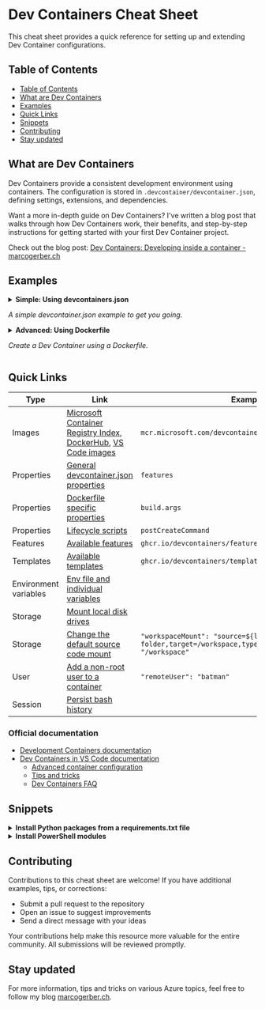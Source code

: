 # Dev Containers Cheat Sheet

This cheat sheet provides a quick reference for setting up and extending Dev Container configurations.

## Table of Contents
- [Table of Contents](#table-of-contents)
- [What are Dev Containers](#what-are-dev-containers)
- [Examples](#examples)
- [Quick Links](#quick-links)
- [Snippets](#snippets)
- [Contributing](#contributing)
- [Stay updated](#stay-updated)

## What are Dev Containers

Dev Containers provide a consistent development environment using containers. The configuration is stored in `.devcontainer/devcontainer.json`, defining settings, extensions, and dependencies.

Want a more in-depth guide on Dev Containers? I've written a blog post that walks through how Dev Containers work, their benefits, and step-by-step instructions for getting started with your first Dev Container project.

Check out the blog post: [Dev Containers: Developing inside a container - marcogerber.ch](https://marcogerber.ch/dev-containers-developing-inside-a-container)

## Examples

<details>

<summary>
  <b>Simple: Using devcontainers.json</b>
  <p><i>A simple devcontainer.json example to get you going.</i></p>
</summary>

`.devcontainer/devcontainer.json`

```json
{
  "name": "simple-devcontainers-example",
  "image": "mcr.microsoft.com/devcontainers/base:ubuntu",
  "features": {
    "ghcr.io/devcontainers/features/azure-cli:1": {
      "installBicep": true
    },
    "ghcr.io/devcontainers/features/powershell:1": {
      "modules": "Az.Accounts, Az.Resources"
    },
    "ghcr.io/devcontainers/features/common-utils:2": {},
    "ghcr.io/devcontainers/features/git": {},
    "ghcr.io/devcontainers/features/python": {}
  },
  "customizations": {
    "vscode": {
      "extensions": [
        "formulahendry.auto-rename-tag",
        "ms-vscode.azurecli",
        "ms-azuretools.vscode-bicep",
        "ms-python.black-formatter",
        "sleistner.vscode-fileutils",
        "esbenp.prettier-vscode",
        "vsls-contrib.gitdoc",
        "GitHub.copilot",
        "GitHub.copilot-chat",
        "ms-toolsai.jupyter",
        "ms-python.python",
        "ms-python.vscode-pylance",
        "ms-python.debugpy",
        "oderwat.indent-rainbow",
        "wayou.vscode-todo-highlight",
        "vscode-icons-team.vscode-icons",
        "tonybaloney.vscode-pets"
      ],
      "settings": {
        "terminal.integrated.defaultProfile.linux": "bash",
        "editor.formatOnSave": true,
        "editor.defaultFormatter": "esbenp.prettier-vscode",
        "vscode-pets.petSize": "medium",
        "vscode-pets.petType": "clippy",
        "workbench.iconTheme": "vscode-icons",
        "todohighlight.keywords": [
          {
            "text": "FEATURE:",
            "color": "white",
            "backgroundColor": "#68ba7f"
          }
        ]
      }
    }
  },
  "postCreateCommand": "if [ -f \"requirements.txt\" ]; then pip install -r requirements.txt; fi && echo 'Post-creation setup complete ✅'",
  "remoteUser": "batman",
  "forwardPorts": [],
  "mounts": []
}
```

</details>

<details>

<summary>
  <b>Advanced: Using Dockerfile</b>
  <p><i>Create a Dev Container using a Dockerfile.</i></p>
</summary>

`.devcontainer/devcontainer.json`

```json
{
  "name": "advanced-devcontainers-example",
  "build": {
    "dockerfile": "Dockerfile"
  },
  "features": {
    "ghcr.io/devcontainers/features/azure-cli:1": {
      "installBicep": true
    },
    "ghcr.io/devcontainers/features/powershell:1": {
      "modules": "Az.Accounts, Az.Resources"
    },
    "ghcr.io/devcontainers/features/common-utils:2": {},
    "ghcr.io/devcontainers/features/git:1": {},
    "ghcr.io/devcontainers/features/python:1": {}
  },
  "customizations": {
    "vscode": {
      "extensions": [
        "formulahendry.auto-rename-tag",
        "ms-vscode.azurecli",
        "ms-azuretools.vscode-bicep",
        "ms-python.black-formatter",
        "sleistner.vscode-fileutils",
        "esbenp.prettier-vscode",
        "vsls-contrib.gitdoc",
        "GitHub.copilot",
        "GitHub.copilot-chat",
        "ms-toolsai.jupyter",
        "ms-python.python",
        "ms-python.vscode-pylance",
        "ms-python.debugpy",
        "oderwat.indent-rainbow",
        "wayou.vscode-todo-highlight",
        "vscode-icons-team.vscode-icons",
        "tonybaloney.vscode-pets"
      ],
      "settings": {
        "terminal.integrated.defaultProfile.linux": "bash",
        "editor.formatOnSave": true,
        "editor.defaultFormatter": "esbenp.prettier-vscode",
        "vscode-pets.petSize": "medium",
        "vscode-pets.petType": "clippy",
        "workbench.iconTheme": "vscode-icons",
        "todohighlight.keywords": [
          {
            "text": "FEATURE:",
            "color": "white",
            "backgroundColor": "#68ba7f"
          }
        ]
      }
    }
  },
  "remoteUser": "batman",
  "forwardPorts": [],
  "mounts": []
}
```

`.devcontainer/Dockerfile`

```Dockerfile
FROM mcr.microsoft.com/devcontainers/base:ubuntu
RUN apt-get update && export DEBIAN_FRONTEND=noninteractive \
    && apt-get -y install git
RUN if [ -f "requirements.txt" ]; then pip install -r requirements.txt; fi
```

</details>

## Quick Links

| Type                  | Link                                                                                                                                                                                         | Examples                                                                                                                    |
| --------------------- | -------------------------------------------------------------------------------------------------------------------------------------------------------------------------------------------- | --------------------------------------------------------------------------------------------------------------------------- |
| Images                | [Microsoft Container Registry Index](https://mcr.microsoft.com/v2/_catalog), [DockerHub](https://hub.docker.com/), [VS Code images](https://hub.docker.com/r/microsoft/vscode-devcontainers) | `mcr.microsoft.com/devcontainers/base:ubuntu`                                                                               |
| Properties            | [General devcontainer.json properties](https://containers.dev/implementors/json_reference/#general-properties)                                                                               | `features`                                                                                                                  |
| Properties            | [Dockerfile specific properties](https://containers.dev/implementors/json_reference/#image-specific)                                                                                         | `build.args`                                                                                                                |
| Properties            | [Lifecycle scripts](https://containers.dev/implementors/json_reference/#lifecycle-scripts)                                                                                                   | `postCreateCommand`                                                                                                         |
| Features              | [Available features](https://containers.dev/features)                                                                                                                                        | `ghcr.io/devcontainers/features/azure-cli:1": {}`                                                                           |
| Templates             | [Available templates](https://containers.dev/templates)                                                                                                                                      | `ghcr.io/devcontainers/templates/alpine:3.2.2	`                                                                             |
| Environment variables | [Env file and individual variables](https://code.visualstudio.com/remote/advancedcontainers/environment-variables)                                                                           |                                                                                                                             |
| Storage               | [Mount local disk drives](https://code.visualstudio.com/remote/advancedcontainers/add-local-file-mount)                                                                                      |                                                                                                                             |
| Storage               | [Change the default source code mount](https://code.visualstudio.com/remote/advancedcontainers/change-default-source-mount)                                                                  | `"workspaceMount": "source=${localWorkspaceFolder}/sub-folder,target=/workspace,type=bind","workspaceFolder": "/workspace"` |
| User                  | [Add a non-root user to a container](https://code.visualstudio.com/remote/advancedcontainers/add-nonroot-user)                                                                               | `"remoteUser": "batman"`                                                                                                    |
| Session               | [Persist bash history](https://code.visualstudio.com/remote/advancedcontainers/persist-bash-history)                                                                                         |                                                                                                                             |

### Official documentation

- [Development Containers documentation](https://containers.dev/)
- [Dev Containers in VS Code documentation](https://code.visualstudio.com/docs/devcontainers/containers)
  - [Advanced container configuration](https://code.visualstudio.com/remote/advancedcontainers/overview)
  - [Tips and tricks](https://code.visualstudio.com/docs/devcontainers/tips-and-tricks)
  - [Dev Containers FAQ](https://code.visualstudio.com/docs/devcontainers/faq)

## Snippets

<details>

<summary>
  <b>Install Python packages from a requirements.txt file</b>
</summary>

This installs Python packages from a `requirements.txt` file in the root folder, using the `postCreateCommand`

```json
  "postCreateCommand": "if [ -f \"requirements.txt\" ]; then pip install -r requirements.txt; fi && echo 'Post-creation setup complete ✅'",
```

</details>

<details>

<summary>
  <b>Install PowerShell modules</b>
</summary>

PowerShell modules can be declared directly with the feature.

```json
  "features": {
    "ghcr.io/devcontainers/features/powershell:1": {
      "modules": "Az.Accounts, Az.Resources"
    }
  },
```

</details>

## Contributing

Contributions to this cheat sheet are welcome! If you have additional examples, tips, or corrections:

- Submit a pull request to the repository
- Open an issue to suggest improvements
- Send a direct message with your ideas

Your contributions help make this resource more valuable for the entire community. All submissions will be reviewed promptly.

## Stay updated

For more information, tips and tricks on various Azure topics, feel free to follow my blog [marcogerber.ch](https://marcogerber.ch/).